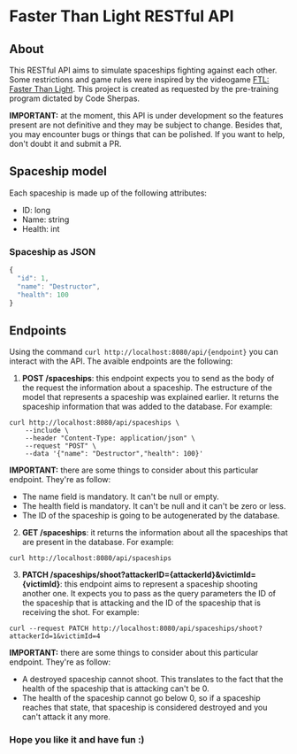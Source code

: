 # Faster Than Light RESTful API

## About

This RESTful API aims to simulate spaceships fighting against each other. Some restrictions and game rules were inspired by the videogame [FTL: Faster Than Light](https://store.steampowered.com/app/212680/FTL_Faster_Than_Light/). This project is created as requested by the pre-training program dictated by Code Sherpas.

**IMPORTANT:** at the moment, this API is under development so the features present are not definitive and they may be subject to change. Besides that, you may encounter bugs or things that can be polished. If you want to help, don't doubt it and submit a PR.

## Spaceship model

Each spaceship is made up of the following attributes:

  - ID: long
  - Name: string
  - Health: int

### Spaceship as JSON

```javascript
{
  "id": 1,
  "name": "Destructor",
  "health": 100
}
```

## Endpoints

Using the command `curl http://localhost:8080/api/{endpoint}` you can interact with the API. The avaible endpoints are the following:

1. **POST /spaceships**: this endpoint expects you to send as the body of the request the information about a spaceship. The estructure of the model that represents a spaceship was explained earlier. It returns the spaceship information that was added to the database. For example:
```
curl http://localhost:8080/api/spaceships \
    --include \
    --header "Content-Type: application/json" \
    --request "POST" \
    --data '{"name": "Destructor","health": 100}'
```
**IMPORTANT:** there are some things to consider about this particular endpoint. They're as follow:

  * The name field is mandatory. It can't be null or empty.
  * The health field is mandatory. It can't be null and it can't be zero or less.
  * The ID of the spaceship is going to be autogenerated by the database.

2. **GET /spaceships**: it returns the information about all the spaceships that are present in the database. For example:
```
curl http://localhost:8080/api/spaceships
```
3. **PATCH /spaceships/shoot?attackerID={attackerId}&victimId={victimId}**: this endpoint aims to represent a spaceship shooting another one. It expects you to pass as the query parameters the ID of the spaceship that is attacking and the ID of the spaceship that is receiving the shot. For example:
```
curl --request PATCH http://localhost:8080/api/spaceships/shoot?attackerId=1&victimId=4
```
**IMPORTANT:** there are some things to consider about this particular endpoint. They're as follow:

  * A destroyed spaceship cannot shoot. This translates to the fact that the health of the spaceship that is attacking can't be 0.
  * The health of the spaceship cannot go below 0, so if a spaceship reaches that state, that spaceship is considered destroyed and you can't attack it any more.

### Hope you like it and have fun :)

